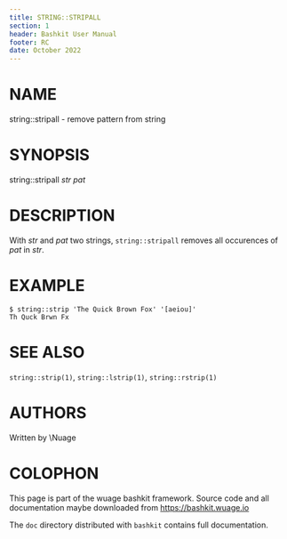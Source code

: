 ```yaml
---
title: STRING::STRIPALL
section: 1
header: Bashkit User Manual
footer: RC
date: October 2022
---
```


# NAME

string::stripall - remove pattern from string

# SYNOPSIS

string::stripall *str* *pat*

# DESCRIPTION

With *str* and *pat* two strings, `string::stripall` removes
all occurences of *pat* in *str*.

# EXAMPLE

    $ string::strip 'The Quick Brown Fox' '[aeiou]'
    Th Quck Brwn Fx

# SEE ALSO

`string::strip(1)`, `string::lstrip(1)`, `string::rstrip(1)`

# AUTHORS
Written by \\Nuage

# COLOPHON
This page is part of the wuage bashkit framework. Source code and all
documentation maybe downloaded from <https://bashkit.wuage.io>

The `doc` directory distributed with `bashkit` contains full documentation.
